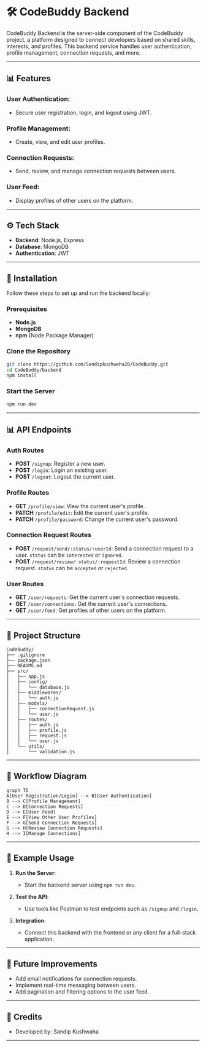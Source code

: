 # 🛠️ CodeBuddy Backend

CodeBuddy Backend is the server-side component of the CodeBuddy project, a platform designed to connect developers based on shared skills, interests, and profiles. This backend service handles user authentication, profile management, connection requests, and more.

---

## 📊 Features

### User Authentication:
- Secure user registration, login, and logout using JWT.

### Profile Management:
- Create, view, and edit user profiles.

### Connection Requests:
- Send, review, and manage connection requests between users.

### User Feed:
- Display profiles of other users on the platform.

---

## ⚙️ Tech Stack

- **Backend**: Node.js, Express
- **Database**: MongoDB
- **Authentication**: JWT

---

## 🔧 Installation

Follow these steps to set up and run the backend locally:

### Prerequisites

- **Node.js**
- **MongoDB**
- **npm** (Node Package Manager)

### Clone the Repository

```bash
git clone https://github.com/Sandipkushwaha20/CodeBuddy.git
cd CodeBuddy/backend
npm install
```

### Start the Server

```bash
npm run dev
```

---

## 📊 API Endpoints

### Auth Routes
- **POST** `/signup`: Register a new user.
- **POST** `/login`: Login an existing user.
- **POST** `/logout`: Logout the current user.

### Profile Routes
- **GET** `/profile/view`: View the current user's profile.
- **PATCH** `/profile/edit`: Edit the current user's profile.
- **PATCH** `/profile/password`: Change the current user's password.

### Connection Request Routes
- **POST** `/request/send/:status/:userId`: Send a connection request to a user. `status` can be `interested` or `ignored`.
- **POST** `/request/review/:status/:requestId`: Review a connection request. `status` can be `accepted` or `rejected`.

### User Routes
- **GET** `/user/requests`: Get the current user's connection requests.
- **GET** `/user/connections`: Get the current user's connections.
- **GET** `/user/feed`: Get profiles of other users on the platform.

---

## 📁 Project Structure

```plaintext
CodeBuddy/
├── .gitignore
├── package.json
├── README.md
├── src/
│   ├── app.js
│   ├── config/
│   │   └── database.js
│   ├── middlewares/
│   │   └── auth.js
│   ├── models/
│   │   ├── connectionRequest.js
│   │   └── user.js
│   ├── routes/
│   │   ├── auth.js
│   │   ├── profile.js
│   │   ├── request.js
│   │   └── user.js
│   └── utils/
│       └── validation.js
```

---

## 🔄 Workflow Diagram

```mermaid
graph TD
A[User Registration/Login] --> B[User Authentication]
B --> C[Profile Management]
C --> D[Connection Requests]
D --> E[User Feed]
E --> F[View Other User Profiles]
F --> G[Send Connection Requests]
G --> H[Review Connection Requests]
H --> I[Manage Connections]
```

---

## 🚀 Example Usage

1. **Run the Server**:
   - Start the backend server using `npm run dev`.

2. **Test the API**:
   - Use tools like Postman to test endpoints such as `/signup` and `/login`.

3. **Integration**:
   - Connect this backend with the frontend or any client for a full-stack application.

---

## 🔧 Future Improvements

- Add email notifications for connection requests.
- Implement real-time messaging between users.
- Add pagination and filtering options to the user feed.

---

## 📢 Credits

- Developed by: Sandip Kushwaha

---
